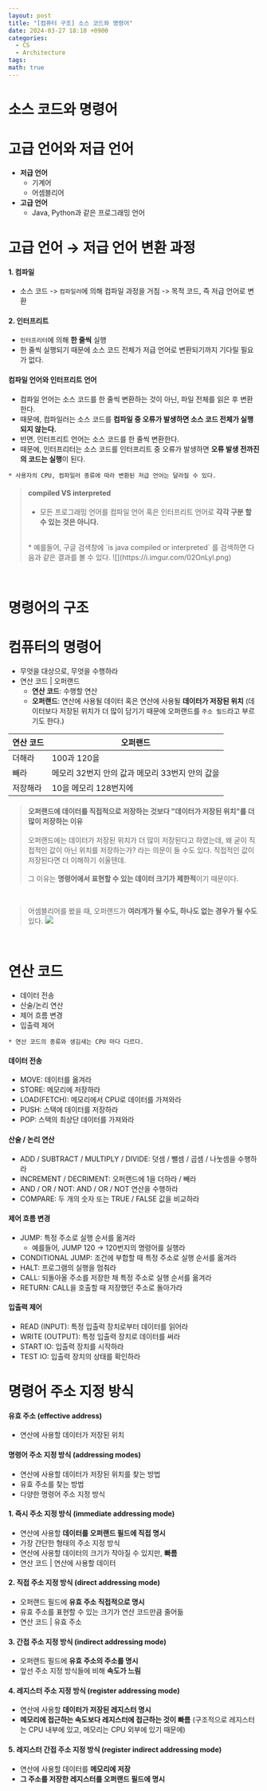 ```yaml
---
layout: post
title: "[컴퓨터 구조] 소스 코드와 명령어"
date: 2024-03-27 18:10 +0900
categories:
  - CS
  - Architecture
tags: 
math: true
---
```

# **소스 코드와 명령어**

# **고급 언어와 저급 언어**
- **저급 언어**
	- 기계어
	- 어셈블리어
- **고급 언어**
	- Java, Python과 같은 프로그래밍 언어


# **고급 언어 → 저급 언어 변환 과정**
#### **1. 컴파일**
- 소스 코드 -> `컴파일러`에 의해 컴파일 과정을 거침 -> 목적 코드, 즉 저급 언어로 변환 

#### **2. 인터프리트**
- `인터프리터`에 의해 **한 줄씩** 실행
- 한 줄씩 실행되기 때문에 소스 코드 전체가 저급 언어로 변환되기까지 기다릴 필요가 없다.

#### **컴파일 언어와 인터프리트 언어**
- 컴파일 언어는 소스 코드를 한 줄씩 변환하는 것이 아닌, 파일 전체를 읽은 후 변환한다.
- 때문에, 컴파일러는 소스 코드를 **컴파일 중 오류가 발생하면 소스 코드 전체가 실행되지 않는다.**
- 반면, 인터프리트 언어는 소스 코드를 한 줄씩 변환한다.
- 때문에, 인터프리터는 소스 코드를 인터프리트 중 오류가 발생하면 **오류 발생 전까진의 코드는 실행**이 된다.

`* 사용자의 CPU, 컴파일러 종류에 따라 변환된 저급 언어는 달라질 수 있다. `


>#### **compiled VS interpreted**
>* 모든 프로그래밍 언어를 컴파일 언어 혹은 인터프리트 언어로 **각각 구분 할 수 있는 것은 아니다.**
><br/>
>* 예를들어, 구글 검색창에 `is java compiled or interpreted` 를 검색하면 다음과 같은 결과를 볼 수 있다.
>![](https://i.imgur.com/02OnLyl.png)

<br/>

# **명령어의 구조**

# 컴퓨터의 명령어
- 무엇을 대상으로, 무엇을 수행하라 
- 연산 코드 | 오퍼랜드
	- **연산 코드**: 수행할 연산
	- **오퍼랜드**: 연산에 사용될 데이터 혹은 연산에 사용될 **데이터가 저장된 위치** (데이터보다 저장된 위치가 더 많이 담기기 때문에 오퍼랜드를 `주소 필드`라고 부르기도 한다.)

| 연산 코드 | 오퍼랜드                          |
| ----- | ----------------------------- |
| 더해라   | 100과 120을                     |
| 빼라    | 메모리 32번지 안의 값과 메모리 33번지 안의 값을 |
| 저장해라  | 10을 메모리 128번지에                |
>#### **오퍼랜드에 데이터를 직접적으로 저장하는 것보다 "데이터가 저장된 위치"를 더 많이 저장하는 이유**
>오퍼랜드에는 데이터가 저장된 위치가 더 많이 저장된다고 하였는데, 왜 굳이 직접적인 값이 아닌 위치를 저장하는가? 라는 의문이 들 수도 있다. 직접적인 값이 저장된다면 더 이해하기 쉬울텐데.<br/><br/>
>그 이유는 **명령어에서 표현할 수 있는 데이터 크기가 제한적**이기 때문이다.

<br/>

>어셈블리어를 봤을 때, 오퍼랜드가 **여러개가 될 수도, 하나도 없는 경우가 될 수도** 있다.
![](https://i.imgur.com/VLrOKRy.png)

<br/>

# 연산 코드
- 데이터 전송
- 산술/논리 연산
- 제어 흐름 변경
- 입출력 제어

`* 연산 코드의 종류와 생김새는 CPU 마다 다르다.`

#### **데이터 전송**
- MOVE: 데이터를 옮겨라
- STORE: 메모리에 저장하라
- LOAD(FETCH): 메모리에서 CPU로 데이터를 가져와라
- PUSH: 스택에 데이터를 저장하라
- POP: 스택의 최상단 데이터를 가져와라

#### **산술 / 논리 연산**
- ADD / SUBTRACT / MULTIPLY / DIVIDE: 덧셈 / 뺄셈 / 곱셈 / 나눗셈을 수행하라
- INCREMENT / DECRIMENT: 오퍼랜드에 1을 더하라 / 빼라
- AND / OR  / NOT: AND / OR / NOT 연산을 수행하라
- COMPARE: 두 개의 숫자 또는 TRUE / FALSE 값을 비교하라

#### **제어 흐름 변경**
- JUMP: 특정 주소로 실행 순서를 옮겨라
	- 예를들어, JUMP 120 -> 120번지의 명령어를 실행라
- CONDITIONAL JUMP: 조건에 부합할 때 특정 주소로 실행 순서를 옮겨라
- HALT: 프로그램의 실행을 멈춰라
- CALL: 되돌아올 주소를 저장한 채 특정 주소로 실행 순서를 옮겨라
- RETURN: CALL을 호출할 때 저장했던 주소로 돌아가라

#### **입출력 제어**
- READ (INPUT): 특정 입출력 장치로부터 데이터를 읽어라
- WRITE (OUTPUT): 특정 입출력 장치로 데이터를 써라
- START IO: 입출력 장치를 시작하라
- TEST IO: 입출력 장치의 상태를 확인하라

# 명령어 주소 지정 방식

#### **유효 주소 (effective address)**
- 연산에 사용할 데이터가 저장된 위치

#### **명령어 주소 지정 방식 (addressing modes)**
- 연산에 사용할 데이터가 저장된 위치를 찾는 방법
- 유효 주소를 찾는 방법
- 다양한 명령어 주소 지정 방식 
####  **1. 즉시 주소 지정 방식 (immediate addressing mode)**
- 연산에 사용할 **데이터를 오퍼랜드 필드에 직접 명시**
- 가장 간단한 형태의 주소 지정 방식
- 연산에 사용할 데이터의 크기가 작아질 수 있지만, **빠름**
- 연산 코드 | 연산에 사용할 데이터
#### **2. 직접 주소 지정 방식 (direct addressing mode)**
- 오퍼랜드 필드에 **유효 주소 직접적으로 명시**
- 유효 주소를 표현할 수 있는 크기가 연산 코드만큼 줄어듦
- 연산 코드 | 유효 주소
#### **3. 간접 주소 지정 방식 (indirect addressing mode)**
- 오퍼랜드 필드에 **유효 주소의 주소를 명시**
- 앞선 주소 지정 방식들에 비해 **속도가 느림**
#### **4. 레지스터 주소 지정 방식 (register addressing mode)**
- 연산에 사용할 **데이터가 저장된 레지스터 명시**
- **메모리에 접근하는 속도보다 레지스터에 접근하는 것이 빠름** (구조적으로 레지스터는 CPU 내부에 있고, 메모리는 CPU 외부에 있기 때문에)
#### **5. 레지스터 간접 주소 지정 방식 (register indirect addressing mode)**
- 연산에 사용할 데이터를 **메모리에 저장**
- **그 주소를 저장한 레지스터를 오퍼랜드 필드에 명시**